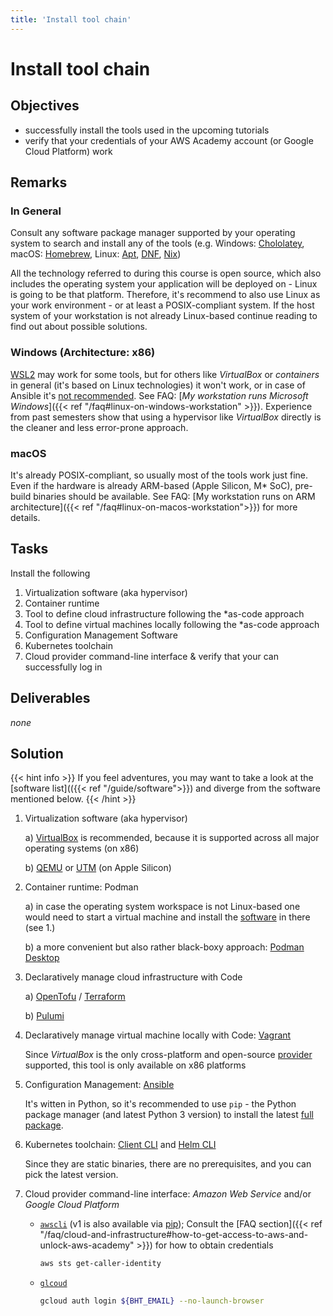 ```yaml
---
title: 'Install tool chain'
---
```



Install tool chain
==================


## Objectives

* successfully install the tools used in the upcoming tutorials
* verify that your credentials of your AWS Academy account (or Google Cloud Platform) work


## Remarks

### In General

Consult any software package manager supported by your operating system to search and install any of the tools
(e.g. Windows: [Chololatey](https://community.chocolatey.org/), macOS: [Homebrew](https://brew.sh/), Linux:
[Apt](https://ubuntu.com/server/docs/package-management), [DNF](https://docs.fedoraproject.org/en-US/quick-docs/dnf/),
[Nix](https://nixos.org/download#download-nix))
 
All the technology referred to during this course is open source, which also includes the operating system your 
application will be deployed on - Linux is going to be that platform. Therefore, it's recommend to also use Linux
as your work environment - or at least a POSIX-compliant system. If the host system of your workstation is not
already Linux-based continue reading to find out about possible solutions. 

### Windows (Architecture: x86)

[WSL2](https://docs.microsoft.com/en-us/windows/wsl/install) may work for some tools, but for others like *VirtualBox* or
*containers* in general (it's based on Linux technologies) it won't work, or in case of Ansible it's
[not recommended](https://docs.ansible.com/ansible/latest/user_guide/windows_faq.html#can-ansible-run-on-windows).
See FAQ: [*My workstation runs Microsoft Windows*]({{< ref "/faq#linux-on-windows-workstation" >}}). Experience from
past semesters show that using a hypervisor like *VirtualBox* directly is the cleaner and less error-prone approach.

### macOS

It's already POSIX-compliant, so usually most of the tools work just fine. Even if the hardware is already ARM-based
(Apple Silicon, M* SoC), pre-build binaries should be available. See FAQ:
[My workstation runs on ARM architecture]({{< ref "/faq#linux-on-macos-workstation">}}) for more details.


## Tasks

Install the following

1. Virtualization software (aka hypervisor)
2. Container runtime
3. Tool to define cloud infrastructure following the *as-code approach
4. Tool to define virtual machines locally following the *as-code approach
5. Configuration Management Software
6. Kubernetes toolchain
7. Cloud provider command-line interface & verify that your can successfully log in


## Deliverables

*none*


## Solution

{{< hint info >}}
If you feel adventures, you may want to take a look at the [software list](({{< ref "/guide/software">}})
and diverge from the software mentioned below.
{{< /hint >}}

1. Virtualization software (aka hypervisor)

    a) [VirtualBox](https://www.virtualbox.org/wiki/Downloads) is recommended, because it is supported across all major
      operating systems (on x86)

    b) [QEMU](https://www.qemu.org/download/) or [UTM](https://mac.getutm.app/) (on Apple Silicon)


2. Container runtime: Podman
   
    a) in case the operating system workspace is not Linux-based one would need to start a virtual machine
       and install the [software](https://podman.io/docs/installation) in there (see 1.) 

    b) a more convenient but also rather black-boxy approach:
       [Podman Desktop](https://podman-desktop.io/docs/Installation)


3. Declaratively manage cloud infrastructure with Code

    a) [OpenTofu](https://opentofu.org/docs/cli/) / [Terraform](https://learn.hashicorp.com/tutorials/terraform/install-cli)

    b) [Pulumi](https://www.pulumi.com/docs/install/)


4. Declaratively manage virtual machine locally with Code: [Vagrant](https://www.vagrantup.com/docs/installation)

    Since *VirtualBox* is the only cross-platform and open-source
    [provider](https://developer.hashicorp.com/vagrant/docs/providers) supported, this tool is only
    available on x86 platforms


5. Configuration Management: [Ansible](https://docs.ansible.com/ansible/latest/installation_guide/)

    It's witten in Python, so it's recommended to use `pip` - the Python package manager (and latest Python 3 version)
    to install the latest
    [full package](https://docs.ansible.com/ansible/latest/installation_guide/intro_installation.html#installing-the-ansible-community-package).


6. Kubernetes toolchain: [Client CLI](https://kubernetes.io/docs/tasks/tools/#kubectl) and [Helm CLI](https://helm.sh/docs/intro/install/)

    Since they are static binaries, there are no prerequisites, and you can pick the latest version.


7. Cloud provider command-line interface: *Amazon Web Service* and/or *Google Cloud Platform*

    * [`awscli`](https://docs.aws.amazon.com/cli/latest/userguide/cli-chap-install.html) (v1 is also available via
      [pip](https://pypi.org/project/awscli/)); Consult the
      [FAQ section]({{< ref "/faq/cloud-and-infrastructure#how-to-get-access-to-aws-and-unlock-aws-academy" >}})
      for how to obtain credentials

      ```bash
      aws sts get-caller-identity
      ```

    * [`glcoud`](https://cloud.google.com/sdk/docs/install)

      ```bash
      gcloud auth login ${BHT_EMAIL} --no-launch-browser 
      ```
